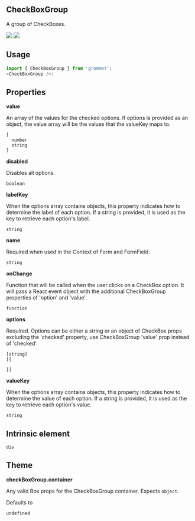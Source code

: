 ## CheckBoxGroup

A group of CheckBoxes.

[![](https://cdn-images-1.medium.com/fit/c/120/120/1*TD1P0HtIH9zF0UEH28zYtw.png)](https://storybook.grommet.io/?selectedKind=Input-CheckBoxGroup&full=0&stories=1&panelRight=0) [![](https://codesandbox.io/static/img/play-codesandbox.svg)](https://codesandbox.io/s/github/grommet/grommet-sandbox?initialpath=/checkboxgroup&module=%2Fsrc%2FCheckBoxGroup.js)

## Usage

```javascript
import { CheckBoxGroup } from 'grommet';
<CheckBoxGroup />;
```

## Properties

**value**

An array of the values for the checked options.
If options is provided as an object, the value array will be the values
that the valueKey maps to.

```
[
  number
  string
]
```

**disabled**

Disables all options.

```
boolean
```

**labelKey**

When the options array contains objects, this property indicates how
to determine the label of each option. If a string is
provided, it is used as the key to retrieve each option's label.

```
string
```

**name**

Required when used in the Context of Form and FormField.

```
string
```

**onChange**

Function that will be called when the user clicks on a CheckBox option.
It will pass a React event object with the additional CheckBoxGroup
properties of 'option' and 'value'.

```
function
```

**options**

Required. Options can be either a string or an object of CheckBox props
excluding the 'checked' property, use CheckBoxGroup 'value' prop instead
of 'checked'.

```
[string]
[{

}]
```

**valueKey**

When the options array contains objects, this property indicates how
to determine the value of each option. If a string is provided,
it is used as the key to retrieve each option's value.

```
string
```

## Intrinsic element

```
div
```

## Theme

**checkBoxGroup.container**

Any valid Box props for the CheckBoxGroup container. Expects `object`.

Defaults to

```
undefined
```
